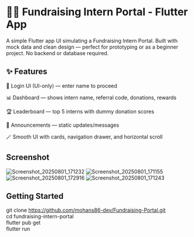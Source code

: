 # 🧑‍💻 Fundraising Intern Portal - Flutter App
A simple Flutter app UI simulating a Fundraising Intern Portal. Built with mock data and clean design — perfect for prototyping or as a beginner project. No backend or database required.

## ✨ Features
🔐 Login UI (UI-only) — enter name to proceed

📊 Dashboard — shows intern name, referral code, donations, rewards

🏆 Leaderboard — top 5 interns with dummy donation scores

📢 Announcements — static updates/messages

🪄 Smooth UI with cards, navigation drawer, and horizontal scroll

## Screenshot
![Screenshot_20250801_171232](https://github.com/user-attachments/assets/bdcd11ba-fcf7-4da1-b854-e3c7ff3679e3)
![Screenshot_20250801_171155](https://github.com/user-attachments/assets/ac9b98eb-eeda-433f-bd3c-0963fdf4af58)
![Screenshot_20250801_172916](https://github.com/user-attachments/assets/660e27ea-84c7-406a-a917-4fc9d81be535)
![Screenshot_20250801_171243](https://github.com/user-attachments/assets/4cca234b-6857-4c62-8204-3af88033dae0)


## Getting Started
git clone https://github.com/mohans86-dev/Fundraising-Portal.git <br>
cd fundraising-intern-portal <br>
flutter pub get <br>
flutter run

